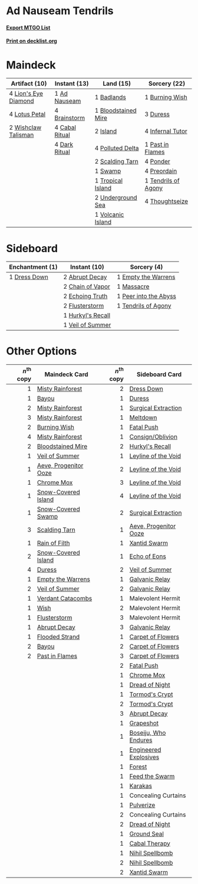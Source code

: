 # Ad Nauseam Tendrils

#### [Export MTGO List](../collection/Ad%20Nauseam%20Tendrils/Ad%20Nauseam%20Tendrils.txt)
#### [Print on decklist.org](http://decklist.org/?deckmain=1%09Ad%20Nauseam%0A1%09Badlands%0A1%09Bloodstained%20Mire%0A4%09Brainstorm%0A1%09Burning%20Wish%0A4%09Cabal%20Ritual%0A4%09Dark%20Ritual%0A3%09Duress%0A4%09Infernal%20Tutor%0A2%09Island%0A4%09Lion's%20Eye%20Diamond%0A4%09Lotus%20Petal%0A1%09Past%20in%20Flames%0A4%09Polluted%20Delta%0A4%09Ponder%0A4%09Preordain%0A2%09Scalding%20Tarn%0A1%09Swamp%0A1%09Tendrils%20of%20Agony%0A4%09Thoughtseize%0A1%09Tropical%20Island%0A2%09Underground%20Sea%0A1%09Volcanic%20Island%0A2%09Wishclaw%20Talisman&deckside=2%09Abrupt%20Decay%0A2%09Chain%20of%20Vapor%0A1%09Dress%20Down%0A2%09Echoing%20Truth%0A1%09Empty%20the%20Warrens%0A2%09Flusterstorm%0A1%09Hurkyl's%20Recall%0A1%09Massacre%0A1%09Peer%20into%20the%20Abyss%0A1%09Tendrils%20of%20Agony%0A1%09Veil%20of%20Summer)
# Maindeck

|                                        Artifact (10)                                         |                                      Instant (13)                                      |                                          Land (15)                                           |                                        Sorcery (22)                                         |
|----------------------------------------------------------------------------------------------|----------------------------------------------------------------------------------------|----------------------------------------------------------------------------------------------|---------------------------------------------------------------------------------------------|
|4 [Lion's Eye Diamond](http://gatherer.wizards.com/Pages/Card/Details.aspx?multiverseid=3255) |1 [Ad Nauseam](http://gatherer.wizards.com/Pages/Card/Details.aspx?multiverseid=174915) |1 [Badlands](http://gatherer.wizards.com/Pages/Card/Details.aspx?multiverseid=878)            |1 [Burning Wish](http://gatherer.wizards.com/Pages/Card/Details.aspx?multiverseid=416909)    |
|4 [Lotus Petal](http://gatherer.wizards.com/Pages/Card/Details.aspx?multiverseid=420602)      |4 [Brainstorm](http://gatherer.wizards.com/Pages/Card/Details.aspx?multiverseid=3897)   |1 [Bloodstained Mire](http://gatherer.wizards.com/Pages/Card/Details.aspx?multiverseid=405094)|3 [Duress](http://gatherer.wizards.com/Pages/Card/Details.aspx?multiverseid=14557)           |
|2 [Wishclaw Talisman](http://gatherer.wizards.com/Pages/Card/Details.aspx?multiverseid=473072)|4 [Cabal Ritual](http://gatherer.wizards.com/Pages/Card/Details.aspx?multiverseid=30564)|2 [Island](http://gatherer.wizards.com/Pages/Card/Details.aspx?multiverseid=439857)           |4 [Infernal Tutor](http://gatherer.wizards.com/Pages/Card/Details.aspx?multiverseid=107308)  |
|                                                                                              |4 [Dark Ritual](http://gatherer.wizards.com/Pages/Card/Details.aspx?multiverseid=651)   |4 [Polluted Delta](http://gatherer.wizards.com/Pages/Card/Details.aspx?multiverseid=405104)   |1 [Past in Flames](http://gatherer.wizards.com/Pages/Card/Details.aspx?multiverseid=420748)  |
|                                                                                              |                                                                                        |2 [Scalding Tarn](http://gatherer.wizards.com/Pages/Card/Details.aspx?multiverseid=405107)    |4 [Ponder](http://gatherer.wizards.com/Pages/Card/Details.aspx?multiverseid=451051)          |
|                                                                                              |                                                                                        |1 [Swamp](http://gatherer.wizards.com/Pages/Card/Details.aspx?multiverseid=439858)            |4 [Preordain](http://gatherer.wizards.com/Pages/Card/Details.aspx?multiverseid=405347)       |
|                                                                                              |                                                                                        |1 [Tropical Island](http://gatherer.wizards.com/Pages/Card/Details.aspx?multiverseid=884)     |1 [Tendrils of Agony](http://gatherer.wizards.com/Pages/Card/Details.aspx?multiverseid=45842)|
|                                                                                              |                                                                                        |2 [Underground Sea](http://gatherer.wizards.com/Pages/Card/Details.aspx?multiverseid=886)     |4 [Thoughtseize](http://gatherer.wizards.com/Pages/Card/Details.aspx?multiverseid=438676)    |
|                                                                                              |                                                                                        |1 [Volcanic Island](http://gatherer.wizards.com/Pages/Card/Details.aspx?multiverseid=887)     |                                                                                             |


# Sideboard

|                                    Enchantment (1)                                    |                                        Instant (10)                                        |                                          Sorcery (4)                                           |
|---------------------------------------------------------------------------------------|--------------------------------------------------------------------------------------------|------------------------------------------------------------------------------------------------|
|1 [Dress Down](http://gatherer.wizards.com/Pages/Card/Details.aspx?multiverseid=522115)|2 [Abrupt Decay](http://gatherer.wizards.com/Pages/Card/Details.aspx?multiverseid=456061)   |1 [Empty the Warrens](http://gatherer.wizards.com/Pages/Card/Details.aspx?multiverseid=426587)  |
|                                                                                       |2 [Chain of Vapor](http://gatherer.wizards.com/Pages/Card/Details.aspx?multiverseid=420701) |1 [Massacre](http://gatherer.wizards.com/Pages/Card/Details.aspx?multiverseid=21324)            |
|                                                                                       |2 [Echoing Truth](http://gatherer.wizards.com/Pages/Card/Details.aspx?multiverseid=405212)  |1 [Peer into the Abyss](http://gatherer.wizards.com/Pages/Card/Details.aspx?multiverseid=485440)|
|                                                                                       |2 [Flusterstorm](http://gatherer.wizards.com/Pages/Card/Details.aspx?multiverseid=228255)   |1 [Tendrils of Agony](http://gatherer.wizards.com/Pages/Card/Details.aspx?multiverseid=45842)   |
|                                                                                       |1 [Hurkyl's Recall](http://gatherer.wizards.com/Pages/Card/Details.aspx?multiverseid=135260)|                                                                                                |
|                                                                                       |1 [Veil of Summer](http://gatherer.wizards.com/Pages/Card/Details.aspx?multiverseid=466952) |                                                                                                |


# Other Options

|*n*<sup>th</sup> copy|                                         Maindeck Card                                          |*n*<sup>th</sup> copy|                                         Sideboard Card                                         |
|--------------------:|------------------------------------------------------------------------------------------------|--------------------:|------------------------------------------------------------------------------------------------|
|                    1|[Misty Rainforest](http://gatherer.wizards.com/Pages/Card/Details.aspx?multiverseid=405102)     |                    2|[Dress Down](http://gatherer.wizards.com/Pages/Card/Details.aspx?multiverseid=522115)           |
|                    1|[Bayou](http://gatherer.wizards.com/Pages/Card/Details.aspx?multiverseid=879)                   |                    1|[Duress](http://gatherer.wizards.com/Pages/Card/Details.aspx?multiverseid=14557)                |
|                    2|[Misty Rainforest](http://gatherer.wizards.com/Pages/Card/Details.aspx?multiverseid=405102)     |                    1|[Surgical Extraction](http://gatherer.wizards.com/Pages/Card/Details.aspx?multiverseid=397706)  |
|                    3|[Misty Rainforest](http://gatherer.wizards.com/Pages/Card/Details.aspx?multiverseid=405102)     |                    1|[Meltdown](http://gatherer.wizards.com/Pages/Card/Details.aspx?multiverseid=10466)              |
|                    2|[Burning Wish](http://gatherer.wizards.com/Pages/Card/Details.aspx?multiverseid=416909)         |                    1|[Fatal Push](http://gatherer.wizards.com/Pages/Card/Details.aspx?multiverseid=423724)           |
|                    4|[Misty Rainforest](http://gatherer.wizards.com/Pages/Card/Details.aspx?multiverseid=405102)     |                    1|[Consign/Oblivion](http://gatherer.wizards.com/Pages/Card/Details.aspx?multiverseid=430838)     |
|                    2|[Bloodstained Mire](http://gatherer.wizards.com/Pages/Card/Details.aspx?multiverseid=405094)    |                    2|[Hurkyl's Recall](http://gatherer.wizards.com/Pages/Card/Details.aspx?multiverseid=135260)      |
|                    1|[Veil of Summer](http://gatherer.wizards.com/Pages/Card/Details.aspx?multiverseid=466952)       |                    1|[Leyline of the Void](http://gatherer.wizards.com/Pages/Card/Details.aspx?multiverseid=107682)  |
|                    1|[Aeve, Progenitor Ooze](http://gatherer.wizards.com/Pages/Card/Details.aspx?multiverseid=522224)|                    2|[Leyline of the Void](http://gatherer.wizards.com/Pages/Card/Details.aspx?multiverseid=107682)  |
|                    1|[Chrome Mox](http://gatherer.wizards.com/Pages/Card/Details.aspx?multiverseid=413761)           |                    3|[Leyline of the Void](http://gatherer.wizards.com/Pages/Card/Details.aspx?multiverseid=107682)  |
|                    1|[Snow-Covered Island](http://gatherer.wizards.com/Pages/Card/Details.aspx?multiverseid=121130)  |                    4|[Leyline of the Void](http://gatherer.wizards.com/Pages/Card/Details.aspx?multiverseid=107682)  |
|                    1|[Snow-Covered Swamp](http://gatherer.wizards.com/Pages/Card/Details.aspx?multiverseid=121256)   |                    2|[Surgical Extraction](http://gatherer.wizards.com/Pages/Card/Details.aspx?multiverseid=397706)  |
|                    3|[Scalding Tarn](http://gatherer.wizards.com/Pages/Card/Details.aspx?multiverseid=405107)        |                    1|[Aeve, Progenitor Ooze](http://gatherer.wizards.com/Pages/Card/Details.aspx?multiverseid=522224)|
|                    1|[Rain of Filth](http://gatherer.wizards.com/Pages/Card/Details.aspx?multiverseid=5831)          |                    1|[Xantid Swarm](http://gatherer.wizards.com/Pages/Card/Details.aspx?multiverseid=413735)         |
|                    2|[Snow-Covered Island](http://gatherer.wizards.com/Pages/Card/Details.aspx?multiverseid=121130)  |                    1|[Echo of Eons](http://gatherer.wizards.com/Pages/Card/Details.aspx?multiverseid=463995)         |
|                    4|[Duress](http://gatherer.wizards.com/Pages/Card/Details.aspx?multiverseid=14557)                |                    2|[Veil of Summer](http://gatherer.wizards.com/Pages/Card/Details.aspx?multiverseid=466952)       |
|                    1|[Empty the Warrens](http://gatherer.wizards.com/Pages/Card/Details.aspx?multiverseid=426587)    |                    1|[Galvanic Relay](http://gatherer.wizards.com/Pages/Card/Details.aspx?multiverseid=522203)       |
|                    2|[Veil of Summer](http://gatherer.wizards.com/Pages/Card/Details.aspx?multiverseid=466952)       |                    2|[Galvanic Relay](http://gatherer.wizards.com/Pages/Card/Details.aspx?multiverseid=522203)       |
|                    1|[Verdant Catacombs](http://gatherer.wizards.com/Pages/Card/Details.aspx?multiverseid=405113)    |                    1|Malevolent Hermit                                                                               |
|                    1|[Wish](http://gatherer.wizards.com/Pages/Card/Details.aspx?multiverseid=527453)                 |                    2|Malevolent Hermit                                                                               |
|                    1|[Flusterstorm](http://gatherer.wizards.com/Pages/Card/Details.aspx?multiverseid=228255)         |                    3|Malevolent Hermit                                                                               |
|                    1|[Abrupt Decay](http://gatherer.wizards.com/Pages/Card/Details.aspx?multiverseid=456061)         |                    3|[Galvanic Relay](http://gatherer.wizards.com/Pages/Card/Details.aspx?multiverseid=522203)       |
|                    1|[Flooded Strand](http://gatherer.wizards.com/Pages/Card/Details.aspx?multiverseid=405098)       |                    1|[Carpet of Flowers](http://gatherer.wizards.com/Pages/Card/Details.aspx?multiverseid=5858)      |
|                    2|[Bayou](http://gatherer.wizards.com/Pages/Card/Details.aspx?multiverseid=879)                   |                    2|[Carpet of Flowers](http://gatherer.wizards.com/Pages/Card/Details.aspx?multiverseid=5858)      |
|                    2|[Past in Flames](http://gatherer.wizards.com/Pages/Card/Details.aspx?multiverseid=420748)       |                    3|[Carpet of Flowers](http://gatherer.wizards.com/Pages/Card/Details.aspx?multiverseid=5858)      |
|                     |                                                                                                |                    2|[Fatal Push](http://gatherer.wizards.com/Pages/Card/Details.aspx?multiverseid=423724)           |
|                     |                                                                                                |                    1|[Chrome Mox](http://gatherer.wizards.com/Pages/Card/Details.aspx?multiverseid=413761)           |
|                     |                                                                                                |                    1|[Dread of Night](http://gatherer.wizards.com/Pages/Card/Details.aspx?multiverseid=14580)        |
|                     |                                                                                                |                    1|[Tormod's Crypt](http://gatherer.wizards.com/Pages/Card/Details.aspx?multiverseid=389723)       |
|                     |                                                                                                |                    2|[Tormod's Crypt](http://gatherer.wizards.com/Pages/Card/Details.aspx?multiverseid=389723)       |
|                     |                                                                                                |                    3|[Abrupt Decay](http://gatherer.wizards.com/Pages/Card/Details.aspx?multiverseid=456061)         |
|                     |                                                                                                |                    1|[Grapeshot](http://gatherer.wizards.com/Pages/Card/Details.aspx?multiverseid=426588)            |
|                     |                                                                                                |                    1|[Boseiju, Who Endures](http://gatherer.wizards.com/Pages/Card/Details.aspx?multiverseid=548579) |
|                     |                                                                                                |                    1|[Engineered Explosives](http://gatherer.wizards.com/Pages/Card/Details.aspx?multiverseid=50139) |
|                     |                                                                                                |                    1|[Forest](http://gatherer.wizards.com/Pages/Card/Details.aspx?multiverseid=439860)               |
|                     |                                                                                                |                    1|[Feed the Swarm](http://gatherer.wizards.com/Pages/Card/Details.aspx?multiverseid=491737)       |
|                     |                                                                                                |                    1|[Karakas](http://gatherer.wizards.com/Pages/Card/Details.aspx?multiverseid=413782)              |
|                     |                                                                                                |                    1|Concealing Curtains                                                                             |
|                     |                                                                                                |                    1|[Pulverize](http://gatherer.wizards.com/Pages/Card/Details.aspx?multiverseid=19724)             |
|                     |                                                                                                |                    2|Concealing Curtains                                                                             |
|                     |                                                                                                |                    2|[Dread of Night](http://gatherer.wizards.com/Pages/Card/Details.aspx?multiverseid=14580)        |
|                     |                                                                                                |                    1|[Ground Seal](http://gatherer.wizards.com/Pages/Card/Details.aspx?multiverseid=451104)          |
|                     |                                                                                                |                    1|[Cabal Therapy](http://gatherer.wizards.com/Pages/Card/Details.aspx?multiverseid=413625)        |
|                     |                                                                                                |                    1|[Nihil Spellbomb](http://gatherer.wizards.com/Pages/Card/Details.aspx?multiverseid=442215)      |
|                     |                                                                                                |                    2|[Nihil Spellbomb](http://gatherer.wizards.com/Pages/Card/Details.aspx?multiverseid=442215)      |
|                     |                                                                                                |                    2|[Xantid Swarm](http://gatherer.wizards.com/Pages/Card/Details.aspx?multiverseid=413735)         |

